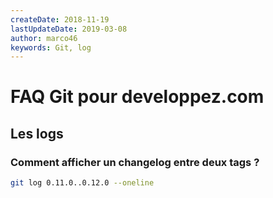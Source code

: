 ```yaml
---
createDate: 2018-11-19
lastUpdateDate: 2019-03-08
author: marco46
keywords: Git, log
---
```


# FAQ Git pour developpez.com

## Les logs

### Comment afficher un changelog entre deux tags ?

```bash
git log 0.11.0..0.12.0 --oneline
```
